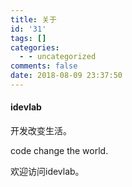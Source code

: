 ```yaml
---
title: 关于
id: '31'
tags: []
categories:
  - - uncategorized
comments: false
date: 2018-08-09 23:37:50
---
```


#### idevlab

开发改变生活。

code change the world.  
  
欢迎访问idevlab。
